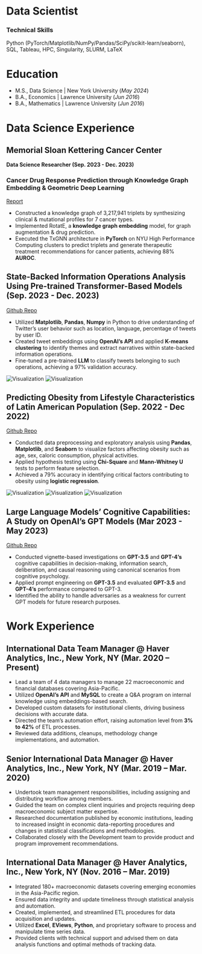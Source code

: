 # Data Scientist

### Technical Skills
Python (PyTorch/Matplotlib/NumPy/Pandas/SciPy/scikit-learn/seaborn), SQL, Tableau, HPC, Singularity, SLURM, LaTeX

# Education						       		
- M.S., Data Science | New York University (_May 2024_)	 			        		
- B.A., Economics | Lawrence University (_Jun 2016_)
- B.A., Mathematics | Lawrence University (_Jun 2016_)

# Data Science Experience

## **Memorial Sloan Kettering Cancer Center**
**Data Science Researcher (Sep. 2023 - Dec. 2023)**
### Cancer Drug Response Prediction through Knowledge Graph Embedding & Geometric Deep Learning
[Report](https://github.com/hln2020/TxGNN/blob/main/Group_40_Final_Report_NYU.pdf)  
- Constructed a knowledge graph of 3,217,941 triplets by synthesizing clinical & mutational profiles for 7 cancer types.
- Implemented RotatE, a **knowledge graph embedding** model, for graph augmentation & drug prediction.
- Executed the TxGNN architecture in **PyTorch** on NYU High Performance Computing clusters to predict triplets and generate therapeutic treatment recommendations for cancer patients, achieving 88% **AUROC**.

## **State-Backed Information Operations Analysis Using Pre-trained Transformer-Based Models (Sep. 2023 - Dec. 2023)**
[Github Repo](https://github.com/hln2020/state-backed-io)  
- Utilized **Matplotlib**, **Pandas**, **Numpy** in Python to drive understanding of Twitter’s user behavior such as location, language, percentage of tweets by user ID.
- Created tweet embeddings using **OpenAI’s API** and applied **K-means clustering** to identify themes and extract narratives within state-backed information operations.
- Fine-tuned a pre-trained **LLM** to classify tweets belonging to such operations, achieving a 97% validation accuracy.

![Visualization](/img/tweet_language.png)
![Visualization](/img/tweet_location.png)

## **Predicting Obesity from Lifestyle Characteristics of Latin American Population (Sep. 2022 - Dec 2022)**
[Github Repo](https://github.com/hln2020/Predicting-Obesity-Lifestyle)  
- Conducted data preprocessing and exploratory analysis using **Pandas**, **Matplotlib**, and **Seaborn** to visualize factors affecting obesity such as age, sex, caloric consumption, physical activities.
- Applied hypothesis testing using **Chi-Square** and **Mann-Whitney U** tests to perform feature selection.
- Achieved a 79% accuracy in identifying critical factors contributing to obesity using **logistic regression**.

![Visualization](/img/box_weight.png)
![Visualization](/img/gender.png)
![Visualization](/img/hist_weight.png)

## **Large Language Models’ Cognitive Capabilities: A Study on OpenAI’s GPT Models (Mar 2023 - May 2023)**
[Github Repo](https://github.com/hln2020/gpt-cognitive-capabilities)  
- Conducted vignette-based investigations on **GPT-3.5** and **GPT-4’s** cognitive capabilities in decision-making, information search, deliberation, and causal reasoning using canonical scenarios from cognitive psychology.
- Applied prompt engineering on **GPT-3.5** and evaluated **GPT-3.5** and **GPT-4’s** performance compared to GPT-3.
- Identified the ability to handle adversaries as a weakness for current GPT models for future research purposes.

# Work Experience

## **International Data Team Manager @ Haver Analytics, Inc., New York, NY (Mar. 2020 – Present)**
- Lead a team of 4 data managers to manage 22 macroeconomic and financial databases covering Asia-Pacific.
- Utilized **OpenAI’s API** and **MySQL** to create a Q&A program on internal knowledge using embeddings-based search.
- Developed custom datasets for institutional clients, driving business decisions with accurate data.
- Directed the team’s automation effort, raising automation level from **3% to 42%** of ETL processes.
- Reviewed data additions, cleanups, methodology change implementations, and automation.

## **Senior International Data Manager @ Haver Analytics, Inc., New York, NY (Mar. 2019 – Mar. 2020)**
- Undertook team management responsibilities, including assigning and distributing workflow among members.
- Guided the team on complex client inquiries and projects requiring deep macroeconomic subject matter expertise.
- Researched documentation published by economic institutions, leading to increased insight in economic data-reporting procedures and changes in statistical classifications and methodologies.
- Collaborated closely with the Development team to provide product and program improvement recommendations.

## **International Data Manager @ Haver Analytics, Inc., New York, NY (Nov. 2016 – Mar. 2019)**
- Integrated 180+ macroeconomic datasets covering emerging economies in the Asia-Pacific region.
- Ensured data integrity and update timeliness through statistical analysis and automation.
- Created, implemented, and streamlined ETL procedures for data acquisition and updates.
- Utilized **Excel**, **EViews**, **Python**, and proprietary software to process and manipulate time series data.
- Provided clients with technical support and advised them on data analysis functions and optimal methods of tracking data.

